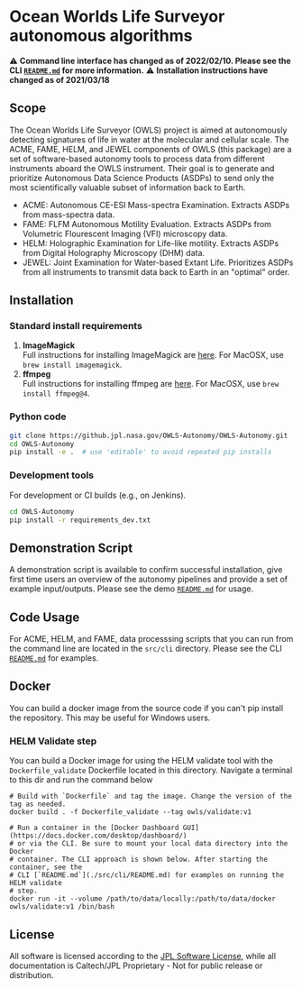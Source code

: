 # Ocean Worlds Life Surveyor autonomous algorithms

:warning: **Command line interface has changed as of 2022/02/10. Please see
the CLI [`README.md`](./src/cli/README.md) for more information.**
:warning: **Installation instructions have changed as of 2021/03/18**


## Scope
The Ocean Worlds Life Surveyor (OWLS) project is aimed at autonomously detecting signatures of life in water at the molecular and cellular scale. The ACME, FAME, HELM, and JEWEL components of OWLS (this package) are a set of software-based autonomy tools to process data from different instruments aboard the OWLS instrument. Their goal is to generate and prioritize Autonomous Data Science Products (ASDPs) to send only the most scientifically valuable subset of information back to Earth.

* ACME: Autonomous CE-ESI Mass-spectra Examination. Extracts ASDPs from mass-spectra data.
* FAME: FLFM Autonomous Motility Evaluation. Extracts ASDPs from Volumetric Flourescent Imaging (VFI) microscopy data.
* HELM: Holographic Examination for Life-like motility. Extracts ASDPs from Digital Holography Microscopy (DHM) data.
* JEWEL: Joint Examination for Water-based Extant Life. Prioritizes ASDPs from all instruments to transmit data back to Earth in an "optimal" order.

## Installation

### Standard install requirements
1. **ImageMagick** \
  Full instructions for installing ImageMagick are
  [here](https://imagemagick.org/script/download.php). For MacOSX, use
  `brew install imagemagick`.
2. **ffmpeg** \
    Full instructions for installing ffmpeg are
    [here](https://ffmpeg.org/download.html). For MacOSX, use
    `brew install ffmpeg@4`.

### Python code
```bash
git clone https://github.jpl.nasa.gov/OWLS-Autonomy/OWLS-Autonomy.git
cd OWLS-Autonomy
pip install -e .  # use 'editable' to avoid repeated pip installs
```

### Development tools
For development or CI builds (e.g., on Jenkins).
```bash
cd OWLS-Autonomy
pip install -r requirements_dev.txt
```

## Demonstration Script
A demonstration script is available to confirm successful installation, give first time users an overview of the autonomy pipelines and provide a set of example input/outputs. Please see the demo [`README.md`](./demo/README.md) for usage.

## Code Usage
For ACME, HELM, and FAME, data processsing scripts that you can run from the
command line are located in the `src/cli` directory. Please see
the CLI [`README.md`](./src/cli/README.md) for examples.

## Docker
You can build a docker image from the source code if you can't pip install the
repository. This may be useful for Windows users.

### HELM Validate step
You can build a Docker image for using the HELM validate tool with the
 `Dockerfile_validate` Dockerfile located in this directory. Navigate a terminal
 to this dir and run the command below

```
# Build with `Dockerfile` and tag the image. Change the version of the tag as needed.
docker build . -f Dockerfile_validate --tag owls/validate:v1

# Run a container in the [Docker Dashboard GUI](https://docs.docker.com/desktop/dashboard/)
# or via the CLI. Be sure to mount your local data directory into the Docker
# container. The CLI approach is shown below. After starting the container, see the
# CLI [`README.md`](./src/cli/README.md) for examples on running the HELM validate
# step.
docker run -it --volume /path/to/data/locally:/path/to/data/docker owls/validate:v1 /bin/bash
```

## License
All software is licensed according to the [JPL Software License](LICENSE.md), while all documentation is Caltech/JPL Proprietary - Not for public release or distribution.


